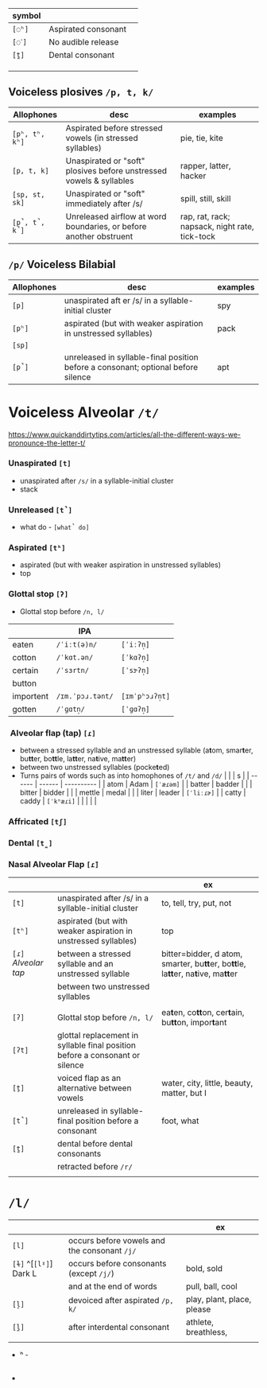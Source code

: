 
| symbol |                     |     |
| ------ | ------------------- | --- |
| `[◌ʰ]` | Aspirated consonant |     |
| `[◌˺]` | No audible release  |     |
| `[t̪]` | Dental consonant    |     |
|        |                     |     |
|        |                     |     |
|        |                     |     |





## Voiceless plosives `/p, t, k/`

| Allophones     | desc                                                                | examples                                       |
| -------------- | ------------------------------------------------------------------- | ---------------------------------------------- |
| `[pʰ, tʰ, kʰ]` | Aspirated before stressed vowels (in stressed syllables)            | pie, tie, kite                                 |
| `[p, t, k]`    | Unaspirated or "soft" plosives before unstressed vowels & syllables | rapper, latter, hacker                         |
| `[sp, st, sk]` | Unaspirated or "soft" immediately after /s/                         | spill, still, skill                            |
| `[p̚, t̚, k̚]` | Unreleased airflow at word boundaries, or before another obstruent  | rap, rat, rack; napsack, night rate, tick-tock |




## `/p/` Voiceless Bilabial



| Allophones | desc                                                                              | examples |
| ---------- | --------------------------------------------------------------------------------- | -------- |
| `[p]`      | unaspirated aft er /s/ in a syllable-initial cluster                              | spy      |
| `[pʰ]`     | aspirated (but with weaker aspiration in unstressed syllables)                    | pack     |
| `[sp]`     |                                                                                   |          |
| `[p̚]`     | unreleased in syllable-final position before a consonant; optional before silence | apt      |





# Voiceless Alveolar `/t/`

https://www.quickanddirtytips.com/articles/all-the-different-ways-we-pronounce-the-letter-t/


### Unaspirated `[t]` 

- unaspirated after `/s/` in a syllable-initial cluster
- stack


### Unreleased `[t̚]` 
- what do - `[what̚ do]`


### Aspirated `[tʰ]` 

- aspirated (but with weaker aspiration in unstressed syllables)
- top

### Glottal stop `[ʔ]` 

- Glottal stop before `/n, l/`

|           | IPA              |                 |
| --------- | ---------------- | --------------- |
| eaten     | `/ˈiːt(ə)n/`     | `[ˈiːʔn̩]`      |
| cotton    | `/ˈkɑt.ən/`      | `[ˈkɑʔn̩]`      |
| certain   | `/ˈsɜrtn/`       | `[ˈsɝʔn̩]`      |
| button    |                  |                 |
| importent | `/ɪm.ˈpɔɹ.tənt/` | `[ɪmˈpʰɔɹʔn̩t]` |
| gotten    | `/ˈɡɑtn̩/`       | `[ˈɡɑʔn̩]`      |

###  Alveolar flap (tap) `[ɾ]`

- between a stressed syllable and an unstressed syllable (a**t**om, smar**t**er, bu**tt**er, bo**tt**le, la**tt**er, na**t**ive, ma**tt**er)
- between two unstressed syllables (pocke**t**ed)
- Turns pairs of words such as into homophones of `/t/` and `/d/`
|        |        | s          |
| ------ | ------ | ---------- |
| atom   | Adam   | `[ˈæɾəm]`  |
| batter | badder |            |
| bitter | bidder |            |
| mettle | medal  |            |
| liter  | leader | `[ˈliːɾɚ]` |
| catty  | caddy  | `[ˈkʰæɾi]` |
|        |        |            |



### Affricated `[tʃ]`

### Dental `[t̪]` 

### Nasal Alveolar Flap `[ɾ̃]`






|                      |                                                                              | ex                                                            |
| -------------------- | ---------------------------------------------------------------------------- | ------------------------------------------------------------- |
| `[t]`                | unaspirated after /s/ in a syllable-initial cluster                          | to, tell, try, put, not                                       |
| `[tʰ]`               | aspirated (but with weaker aspiration in unstressed syllables)               | top                                                           |
| `[ɾ]` *Alveolar tap* | between a stressed syllable and an unstressed syllable                       | bitter=bidder, d atom, smarter,  bu**tt**er, bo**tt**le, la**tt**er, na**t**ive, ma**tt**er    |
|                      | between two unstressed syllables                                             |                                                               |
|                      |                                                                              |                                                               |
| `[ʔ]`                | Glottal stop before `/n, l/`                                                 | ea**t**en, co**tt**on, cer**t**ain, bu**tt**on, impor**t**ant |
| `[ʔt]`               | glottal replacement in syllable final position before a consonant or silence |                                                               |
| `[t̬]`               | voiced flap as an alternative between vowels                                 | water, city, little, beauty, matter, but I                    |
| `[t̚]`               | unreleased in syllable-final position before a consonant                     | foot, what                                                    |
| `[t̪]`               | dental before dental consonants                                              |                                                               |
|                      | retracted before `/r/`                                                       |                                                               |
|                      |                                                                              |                                                               |






# `/l/`

|                        |                                              | ex                         |
| ---------------------- | -------------------------------------------- | -------------------------- |
| `[l]`                  | occurs before vowels and the consonant `/j/` |                            |
| `[ɫ]` ^[`[lˠ]`] Dark L | occurs before consonants (except `/j/`)      | bold, sold                 |
|                        | and at the end of words                      | pull, ball, cool           |
| `[l̥]`                 | devoiced after aspirated `/p, k/`            | play, plant, place, please |
| `[l̪]`                 | after interdental consonant                  | athlete, breathless,                    |
|                        |                                              |                            |





- ʰ - 
- ##
